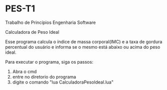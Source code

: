 # PES-T1
Trabalho de Princípios Engenharia Software

Calculadora de Peso Ideal

Esse programa calcula o índice de massa corporal(IMC) e a taxa de gordura percentual do usuário e informa se o mesmo está abaixo ou acima do peso ideal.

Para executar o programa, siga os passos:
1. Abra o cmd
2. entre no diretorio do programa
3. digite o comando "lua CalculadoraPesoIdeal.lua"
